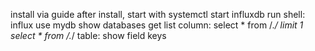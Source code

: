 install via guide
after install, start with systemctl start influxdb
run shell: influx
use mydb
show databases
get list column: select * from /.*/ limit 1
select * from /.*/
table: show field keys